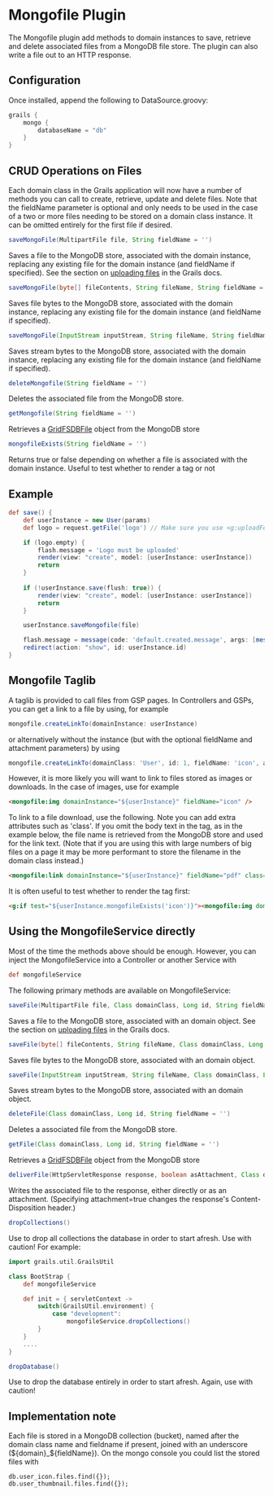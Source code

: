 Mongofile Plugin
================

The Mongofile plugin add methods to domain instances to save, retrieve and delete associated files from a MongoDB file store. The plugin can also write a file out to an HTTP response. 

Configuration
-------------

Once installed, append the following to DataSource.groovy:

```groovy
grails {
    mongo {
        databaseName = "db"
    }
}
```

CRUD Operations on Files
------------------------

Each domain class in the Grails application will now have a number of methods you can call to create, retrieve, update and delete files. Note that the fieldName parameter is optional and only needs to be used in the case of a two or more files needing to be stored on a domain class instance. It can be omitted entirely for the first file if desired.

```groovy
saveMongoFile(MultipartFile file, String fieldName = '')
```
Saves a file to the MongoDB store, associated with the domain instance, replacing any existing file for the domain instance (and fieldName if specified). See the section on [uploading files](http://grails.org/doc/2.0.x/guide/theWebLayer.html#uploadingFiles) in the Grails docs.

```groovy
saveMongoFile(byte[] fileContents, String fileName, String fieldName = '')
```
Saves file bytes to the MongoDB store, associated with the domain instance, replacing any existing file for the domain instance (and fieldName if specified). 

```groovy
saveMongoFile(InputStream inputStream, String fileName, String fieldName = '')
```
Saves stream bytes to the MongoDB store, associated with the domain instance, replacing any existing file for the domain instance (and fieldName if specified). 

```groovy
deleteMongofile(String fieldName = '')
```
Deletes the associated file from the MongoDB store.

```groovy
getMongofile(String fieldName = '')
```
Retrieves a [GridFSDBFile](http://api.mongodb.org/java/current/com/mongodb/gridfs/GridFSDBFile.html) object from the MongoDB store

```groovy
mongofileExists(String fieldName = '')
```
Returns true or false depending on whether a file is associated with the domain instance. Useful to test whether to render a tag or not

Example
-------

```groovy
def save() {
    def userInstance = new User(params)
    def logo = request.getFile('logo') // Make sure you use <g:uploadForm> with <input type="file" name="logo" />

	if (logo.empty) {
        flash.message = 'Logo must be uploaded'
        render(view: "create", model: [userInstance: userInstance])
        return
    }
    
    if (!userInstance.save(flush: true)) {
        render(view: "create", model: [userInstance: userInstance])
        return
    }

    userInstance.saveMongofile(file)

	flash.message = message(code: 'default.created.message', args: [message(code: 'user.label', default: 'User'), userInstance.id])
    redirect(action: "show", id: userInstance.id)
}
```

Mongofile Taglib
----------------

A taglib is provided to call files from GSP pages. In Controllers and GSPs, you can get a link to a file by using, for example

```groovy
mongofile.createLinkTo(domainInstance: userInstance)
```

or alternatively without the instance (but with the optional fieldName and attachment parameters) by using 

```groovy
mongofile.createLinkTo(domainClass: 'User', id: 1, fieldName: 'icon', attachment: true)
```

However, it is more likely you will want to link to files stored as images or downloads. In the case of images, use for example

```html
<mongofile:img domainInstance="${userInstance}" fieldName="icon" />
```

To link to a file download, use the following. Note you can add extra attributes such as 'class'. If you omit the body text in the tag, as in the example below, the file name is retrieved from the MongoDB store and used for the link text. (Note that if you are using this with large numbers of big files on a page it may be more performant to store the filename in the domain class instead.)

```html
<mongofile:link domainInstance="${userInstance}" fieldName="pdf" class="download-pdf" />
```

It is often useful to test whether to render the tag first:

```html
<g:if test="${userInstance.mongofileExists('icon')}"><mongofile:img domainInstance="${userInstance}" fieldName="icon" /></g:if>
```

Using the MongofileService directly
-----------------------------------

Most of the time the methods above should be enough. However, you can inject the MongofileService into a Controller or another Service with

```groovy
def mongofileService
```

The following primary methods are available on MongofileService:

```groovy
saveFile(MultipartFile file, Class domainClass, Long id, String fieldName = '')
```
Saves a file to the MongoDB store, associated with an domain object. See the section on [uploading files](http://grails.org/doc/2.0.x/guide/theWebLayer.html#uploadingFiles) in the Grails docs.

```groovy
saveFile(byte[] fileContents, String fileName, Class domainClass, Long id, String fieldName = '')
```
Saves file bytes to the MongoDB store, associated with an domain object. 

```groovy
saveFile(InputStream inputStream, String fileName, Class domainClass, Long id, String fieldName = '')
```
Saves stream bytes to the MongoDB store, associated with an domain object. 

```groovy
deleteFile(Class domainClass, Long id, String fieldName = '')
```
Deletes a associated file from the MongoDB store.

```groovy
getFile(Class domainClass, Long id, String fieldName = '')
```
Retrieves a [GridFSDBFile](http://api.mongodb.org/java/current/com/mongodb/gridfs/GridFSDBFile.html) object from the MongoDB store

```groovy
deliverFile(HttpServletResponse response, boolean asAttachment, Class domainClass, Long id, String fieldName = '')
```
Writes the associated file to the response, either directly or as an attachment. (Specifying attachment=true changes the response's Content-Disposition header.)

```groovy
dropCollections()
```
Use to drop all collections the database in order to start afresh. Use with caution! For example:

```groovy
import grails.util.GrailsUtil

class BootStrap {
    def mongofileService

    def init = { servletContext ->
        switch(GrailsUtil.environment) {
            case "development":
                mongofileService.dropCollections()
        }
    }
	....
}
```

```groovy
dropDatabase()
```
Use to drop the database entirely in order to start afresh. Again, use with caution!


Implementation note
-------------------

Each file is stored in a MongoDB collection (bucket), named after the domain class name and fieldname if present, joined with an underscore (${domain}_${fieldName}). On the mongo console you could list the stored files with 

```
db.user_icon.files.find({});
db.user_thumbnail.files.find({});
```
